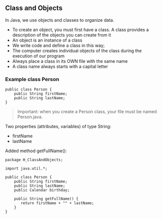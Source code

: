 ## Class and Objects

In Java, we use objects and classes to organize data.

- To create an object, you must first have a class. A class provides a description of the objects you can create from it
- An object is an instance of a class  
- We write code and define a class in this way;
- The computer creates individual objects of the class during the execution of our program
- Always place a class in its OWN file with the same name
- A class name always starts with a capital letter

### Example class Person

    public class Person {
        public String firstName;
        public String lastName;
    } 

> Important: when you create a Person class, your file must be named Person.java.

Two properties (attributes, variables) of type String:
- firstName
- lastName

Added method getFullName():

    package H_ClassAndObjects;
    
    import java.util.*;
    
    public class Person {
        public String firstName;
        public String lastName;
        public Calendar birthday;
        
        public String getFullName() {
           return firstName + "" + lastName;
        }
    }